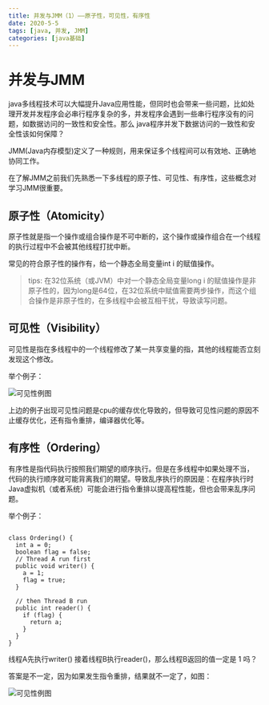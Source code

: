 ```yaml
---
title: 并发与JMM（1）——原子性，可见性，有序性
date: 2020-5-5
tags: [java, 并发, JMM]
categories: [java基础]
---
```


# 并发与JMM

java多线程技术可以大幅提升Java应用性能，但同时也会带来一些问题，比如处理开发并发程序会必串行程序复杂的多，并发程序会遇到一些串行程序没有的问题，如数据访问的一致性和安全性。那么 java程序并发下数据访问的一致性和安全性该如何保障？

JMM(Java内存模型)定义了一种规则，用来保证多个线程间可以有效地、正确地协同工作。

在了解JMM之前我们先熟悉一下多线程的原子性、可见性、有序性，这些概念对学习JMM很重要。

<!-- more -->

## 原子性（Atomicity）

原子性就是指一个操作或组合操作是不可中断的，这个操作或操作组合在一个线程的执行过程中不会被其他线程打扰中断。

常见的符合原子性的操作有，给一个静态全局变量int i 的赋值操作。

> tips: 在32位系统（或JVM）中对一个静态全局变量long i 的赋值操作是非原子性的，因为long是64位，在32位系统中赋值需要两步操作，而这个组合操作是非原子性的，在多线程中会被互相干扰，导致读写问题。

## 可见性（Visibility）

可见性是指在多线程中的一个线程修改了某一共享变量的指，其他的线程能否立刻发现这个修改。

举个例子：

![可见性例图](https://gitee.com/lyfZhixing/draw/raw/master/multi-Thread/png/%E5%8F%AF%E8%A7%81%E6%80%A7.png)

上边的例子出现可见性问题是cpu的缓存优化导致的，但导致可见性问题的原因不止缓存优化，还有指令重排，编译器优化等。

## 有序性（Ordering）

有序性是指代码执行按照我们期望的顺序执行。但是在多线程中如果处理不当， 代码的执行顺序就可能背离我们的期望。导致乱序执行的原因是：在程序执行时Java虚拟机（或者系统）可能会进行指令重排以提高程性能，但也会带来乱序问题。

举个例子：

```

class Ordering() {
  int a = 0;
  boolean flag = false;
  // Thread A run first
  public void writer() {
    a = 1;
    flag = true;
  }

  // then Thread B run
  public int reader() {
    if (flag) {
      return a;
    }
  }
}

```

线程A先执行writer() 接着线程B执行reader()，那么线程B返回的值一定是 1 吗？

答案是不一定，因为如果发生指令重排，结果就不一定了，如图：

![可见性例图](https://gitee.com/lyfZhixing/draw/raw/master/multi-Thread/png/有序性.png)
